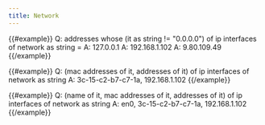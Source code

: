 ```yaml
---
title: Network
---
```


{{#example}}
Q: addresses whose (it as string != "0.0.0.0") of ip interfaces of network as string =
A: 127.0.0.1
A: 192.168.1.102
A: 9.80.109.49
{{/example}}

{{#example}}
Q: (mac addresses of it, addresses of it) of ip interfaces of network as string
A: 3c-15-c2-b7-c7-1a, 192.168.1.102
{{/example}}

{{#example}}
Q: (name of it, mac addresses of it, addresses of it) of ip interfaces of network as string
A: en0, 3c-15-c2-b7-c7-1a, 192.168.1.102
{{/example}}
